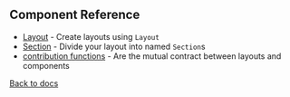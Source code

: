 ## Component Reference

* [Layout](Layout.md) - Create layouts using `Layout`
* [Section](Section.md) - Divide your layout into named `Section`s
* [contribution functions](contribution-functions.md) - Are the mutual contract between layouts and components

[Back to docs](../README.md)